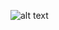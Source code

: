 ![alt text](https://github.com/aptr288/Heart_Sound_Classification/blob/master/Audio%20Classification%20ANN%20CNN%20Keras/References/Audio%20Filtering.PNG)

